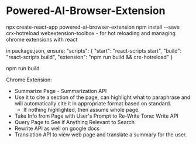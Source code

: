 # Powered-AI-Browser-Extension
npx create-react-app powered-ai-browser-extension
npm install --save crx-hotreload webextension-toolbox - for hot reloading and managing chrome extensions with react

in package.json, ensure:
"scripts": {
  "start": "react-scripts start",
  "build": "react-scripts build",
  "extension": "npm run build && crx-hotreload"
}

npm run build

Chrome Extension:
- Summarize Page - Summarization API
- Use it to cite a section of the page, can highlight what to paraphrase
	and will automatically cite it in appropriate format based on standard.
	- If nothing highlighted, then assume whole page.
- Take Info from Page with User's Prompt to Re-Write Tone: Write API
- Query Page to See if Anything Relevant to Search
- Rewrite API as well on google docs
- Translation API to view web page and translate a summary for the user.

